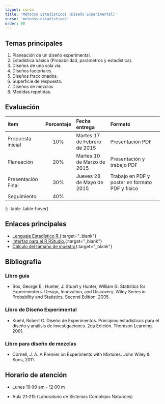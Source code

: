 ```yaml
---
layout: curso
title: 'Métodos Estadísticos (Diseño Experimental)'
curso: 'metodos-estadisticos'
order: 00
---
```


## Temas principales

1. Planeación de un diseño experimental.
2. Estadística básica (Probabilidad, parámetros y estadística).
3. Diseños de una sola vía.
4. Diseños factoriales.
5. Diseños fraccionados.
6. Superficie de respuesta.
7. Diseños de mezclas
8. Medidas repetidas.

## Evaluación

| Item               | Porcentaje | Fecha entrega                | Formato                                               |
|:-------------------|:----------:|:-----------------------------|:------------------------------------------------------|
| Propuesta inicial  |        10% | Martes 17 de Febrero de 2015 | Presentación PDF                                      |
| Planeación         |        20% | Martes 10 de Marzo de 2015   | Presentación y trabajo PDF                            |
| Presentación Final |        30% | Jueves 28 de Mayo de 2015    | Trabajo en PDF y poster en formato PDF y físico       |
| Seguimiento        |        40% |                              |                                                       |
{: .table .table-hover}

## Enlaces principales

* [Lenguaje Estadístico R.](http://cran.r-project.org/bin/windows/base/){:target="_blank"}
* [Interfaz para el R RStudio.](http://www.rstudio.com/products/rstudio/download/){:target="_blank"}
* [Cálculo del tamaño de muestra](http://homepage.stat.uiowa.edu/~rlenth/Power/){:target="_blank"}

## Bibliografía

### Libro guía

- Box, George E., Hunter, J. Stuart y Hunter, William G. Statistics for Experimenters. Design, Innovation, and Discovery. Wiley Series in Probability and Statistics. Second Edition. 2005.

### Libro de Diseño Experimental

- Kuehl, Robert O. Diseño de Experimentos. Principios estadísticos para el diseño y análisis de investigaciones. 2da Edición. Thomson Learning. 2001. 

### Libro para diseño de mezclas

- Cornell, J. A. A Premier on Experiments with Mixtures. John Wiley & Sons, 2011.

## Horario de atención

- Lunes 10:00 am - 12:00 m

- Aula 21-215 (Laboratorio de Sistemas Complejos Naturales)
